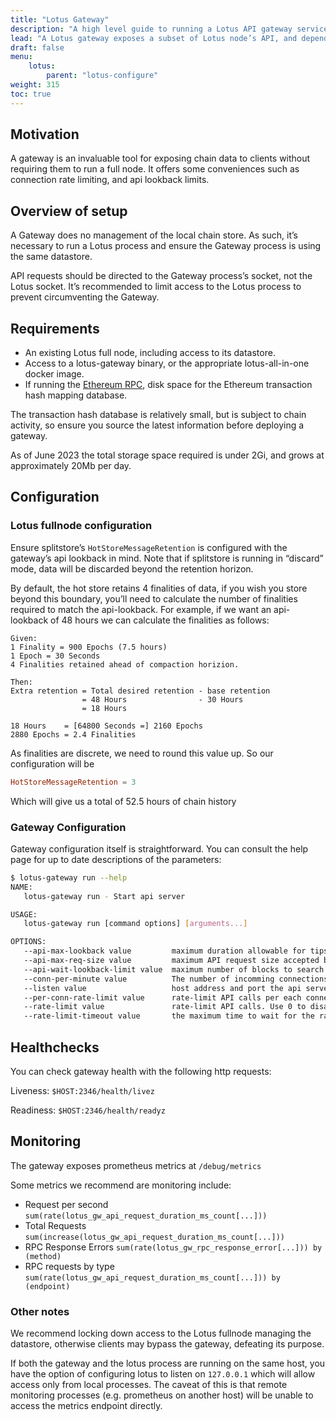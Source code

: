 ```yaml
---
title: "Lotus Gateway"
description: "A high level guide to running a Lotus API gateway service"
lead: "A Lotus gateway exposes a subset of Lotus node’s API, and depends on an existing datastore, managed by a conventional Lotus full node."
draft: false
menu:
    lotus:
        parent: "lotus-configure"
weight: 315
toc: true
---
```

## Motivation

A gateway is an invaluable tool for exposing chain data to clients without requiring them to run a full node. It offers some conveniences such as connection rate limiting, and api lookback limits.

## Overview of setup

A Gateway does no management of the local chain store. As such, it’s necessary to run a Lotus process and ensure the Gateway process is using the same datastore.

API requests should be directed to the Gateway process’s socket, not the Lotus socket. It’s recommended to limit access to the Lotus process to prevent circumventing the Gateway.

## Requirements

- An existing Lotus full node, including access to its datastore.
- Access to a lotus-gateway binary, or the appropriate lotus-all-in-one docker image.
- If running the [Ethereum RPC](https://lotus.filecoin.io/lotus/configure/ethereum-rpc), disk space for the Ethereum transaction hash mapping database.

The transaction hash database is relatively small, but is subject to chain activity, so ensure you source the latest information before deploying a gateway.

As of June 2023 the total storage space required is under 2Gi, and grows at approximately 20Mb per day. 

## Configuration

### Lotus fullnode configuration

Ensure splitstore’s `HotStoreMessageRetention` is configured with the gateway’s api lookback in mind. Note that if splitstore is running in “discard” mode, data will be discarded beyond the retention horizon.

By default, the hot store retains 4 finalities of data, if you wish you store beyond this boundary, you’ll need to calculate the number of finalities required to match the api-lookback. For example, if we want an api-lookback of 48 hours we can calculate the finalities as follows:

```
Given:
1 Finality = 900 Epochs (7.5 hours)
1 Epoch = 30 Seconds
4 Finalities retained ahead of compaction horizion.

Then:
Extra retention = Total desired retention - base retention
                = 48 Hours                - 30 Hours
                = 18 Hours

18 Hours    = [64800 Seconds =] 2160 Epochs
2880 Epochs = 2.4 Finalities
```

As finalities are discrete, we need to round this value up. So our configuration will be

```toml
HotStoreMessageRetention = 3
```

Which will give us a total of 52.5 hours of chain history

### Gateway Configuration

Gateway configuration itself is straightforward. You can consult the help page for up to date descriptions of the parameters:

```bash
$ lotus-gateway run --help
NAME:
   lotus-gateway run - Start api server

USAGE:
   lotus-gateway run [command options] [arguments...]

OPTIONS:
   --api-max-lookback value         maximum duration allowable for tipset lookbacks (default: 24h0m0s)
   --api-max-req-size value         maximum API request size accepted by the JSON RPC server (default: 0)
   --api-wait-lookback-limit value  maximum number of blocks to search back through for message inclusion (default: 20)
   --conn-per-minute value          The number of incomming connections to accept from a single IP per minute.  Use 0 to disable (default: 0)
   --listen value                   host address and port the api server will listen on (default: "0.0.0.0:2346")
   --per-conn-rate-limit value      rate-limit API calls per each connection. Use 0 to disable (default: 0)
   --rate-limit value               rate-limit API calls. Use 0 to disable (default: 0)
   --rate-limit-timeout value       the maximum time to wait for the rate limter before returning an error to clients (default: 5s)
```

## Healthchecks

You can check gateway health with the following http requests:

Liveness:    `$HOST:2346/health/livez`

Readiness: `$HOST:2346/health/readyz`

## Monitoring

The gateway exposes prometheus metrics at `/debug/metrics`

Some metrics we recommend are monitoring include:

- Request per second
`sum(rate(lotus_gw_api_request_duration_ms_count[...]))`
- Total Requests
`sum(increase(lotus_gw_api_request_duration_ms_count[...]))`
- RPC Response Errors
`sum(rate(lotus_gw_rpc_response_error[...])) by (method)`
- RPC requests by type
`sum(rate(lotus_gw_api_request_duration_ms_count[...])) by (endpoint)`

### Other notes

We recommend locking down access to the Lotus fullnode managing the datastore, otherwise clients may bypass the gateway, defeating its purpose.

If both the gateway and the lotus process are running on the same host, you have the option of  configuring lotus to listen on  `127.0.0.1` which will allow access only from local processes. The caveat of this is that remote monitoring processes (e.g. prometheus on another host) will be unable to access the metrics endpoint directly.
